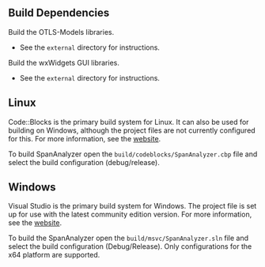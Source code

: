 ## Build Dependencies
Build the OTLS-Models libraries.
* See the `external` directory for instructions.

Build the wxWidgets GUI libraries.
* See the `external` directory for instructions.

## Linux
Code::Blocks is the primary build system for Linux. It can also be used for
building on Windows, although the project files are not currently configured
for this. For more information, see the [website](http://codeblocks.org).

To build SpanAnalyzer open the `build/codeblocks/SpanAnalyzer.cbp` file and
select the build configuration (debug/release).

## Windows
Visual Studio is the primary build system for Windows. The project file is
set up for use with the latest community edition version. For more information,
see the 
[website](https://www.visualstudio.com/en-us/products/visual-studio-community-vs.aspx).

To build the SpanAnalyzer open the `build/msvc/SpanAnalyzer.sln` file and
select the build configuration (Debug/Release). Only configurations for the x64
platform are supported.
